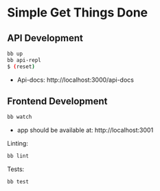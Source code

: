# Simple Get Things Done

## API Development

```bash
bb up
bb api-repl
$ (reset)
```

- Api-docs: http://localhost:3000/api-docs

## Frontend Development

```bash
bb watch
```

- app should be available at: http://localhost:3001

Linting:

```bash
bb lint
```

Tests:

```bash
bb test
```
